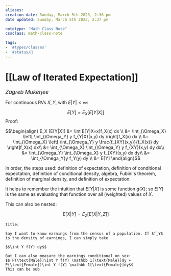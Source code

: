 ```yaml
---
aliases:
creation date: Sunday, March 5th 2023, 2:36 pm
date updated: Sunday, March 5th 2023, 2:37 pm

notetype: "Math Class Note"
cssclass: math-class-note

tags: 
- '#types/classes'
- '#status/🚧'
---
```


# [[Law of Iterated Expectation]]
<span style = "font-size:120%"><i >Zagreb Mukerjee </i></span>


For continuous RVs $X, Y$, with $E|Y| < \infty$:

$$ E[Y] = E_X[E[Y|X]] $$
Proof: 

$$\begin{align}
E_X [E[Y|X]] &= \int E[Y|X=x]f_X(x) dx \\
&= \int_{\Omega_X} \left[ \int_{\Omega_Y} y f_{Y|X}(x,y) dy \right]f_X(x) dx \\
&= \int_{\Omega_X} \left[ \int_{\Omega_Y} y \frac{f_{XY}(x,y)}{f_X(x)} dy \right]f_X(x) dx\\
&= \int_{\Omega_X} \int_{\Omega_Y} y f_{XY}(x,y) dy dx\\
&= \int_{\Omega_Y} \int_{\Omega_X} y f_{XY}(x,y) dx dy\\
&= \int_{\Omega_Y}y f_Y(y) dy \\
&= E[Y]
\end{align}$$

In order, the steps used: definition of expectation, definition of conditional expectation, definition of conditional density, algebra, Fubini's theorem, definition of marginal density, and definition of expectation.

It helps to remember the intuition that $E[Y|X]$ is some function $g(X)$; so $E[Y]$ is the same as evaluating that function over all (weighted) values of $X$. 


This can also be nested: 

$$ E[X|Y] = E_Z[E[X|Y,Z]]$$


```ad-example
title:

Say I want to know earnings from the census of a population. If $f_Y$ is the density of earnings, I can simply take

$$\int Y f(Y) dy$$

But I can also measure the earnings conditional on sex: 
$$ P(\text{Male})\int Y f(Y) \mathbb 1[\text{Male}]dy + P(\text{Female})\int Y f(Y) \mathbb 1[\text{Female}]dy$$
This can be sub

```
